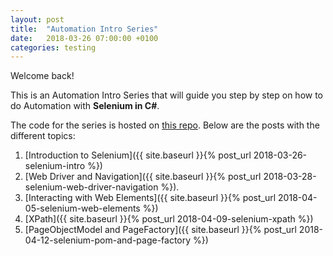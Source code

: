 ```yaml
---
layout: post
title:  "Automation Intro Series"
date:   2018-03-26 07:00:00 +0100
categories: testing
---
```

Welcome back!

This is an Automation Intro Series that will guide you step by step on how to do Automation with **Selenium in C#**. 

<!--more-->

The code for the series is hosted on [this repo](https://github.com/nereolopez/selenium-intro). Below are the posts with the different topics:

1. [Introduction to Selenium]({{ site.baseurl }}{% post_url 2018-03-26-selenium-intro %})
2. [Web Driver and Navigation]({{ site.baseurl }}{% post_url 2018-03-28-selenium-web-driver-navigation %}).
3. [Interacting with Web Elements]({{ site.baseurl }}{% post_url 2018-04-05-selenium-web-elements %}) 
4. [XPath]({{ site.baseurl }}{% post_url 2018-04-09-selenium-xpath %})
5. [PageObjectModel and PageFactory]({{ site.baseurl }}{% post_url 2018-04-12-selenium-pom-and-page-factory %}) 